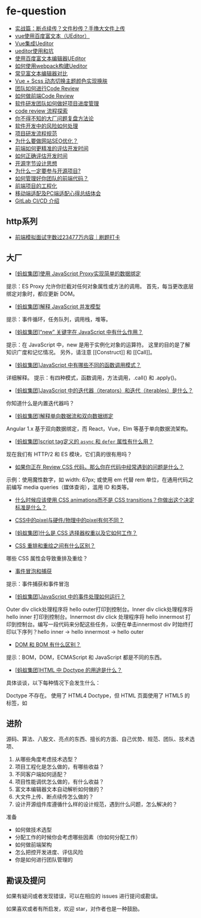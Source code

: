 # fe-question

- [实战篇：断点续传？文件秒传？手撸大文件上传](https://github.com/ChickenDreamFactory/fe-question/issues/1)
- [vue使用百度富文本（UEditor）](https://github.com/ChickenDreamFactory/fe-question/issues/2)
- [Vue集成Ueditor](https://github.com/ChickenDreamFactory/fe-question/issues/3)
- [ueditor使用和坑](https://github.com/ChickenDreamFactory/fe-question/issues/4)
- [使用百度富文本编辑器UEditor](https://github.com/ChickenDreamFactory/fe-question/issues/5)
- [如何使用webpack构建Ueditor](https://github.com/ChickenDreamFactory/fe-question/issues/6)
- [常见富文本编辑器对比](https://github.com/ChickenDreamFactory/fe-question/issues/7)
- [Vue + Scss 动态切换主题颜色实现换肤](https://github.com/ChickenDreamFactory/fe-question/issues/8)
- [团队如何进行Code Review](https://github.com/ChickenDreamFactory/fe-question/issues/9)
- [如何做前端Code Review](https://github.com/ChickenDreamFactory/fe-question/issues/10)
- [软件研发团队如何做好项目进度管理](https://github.com/ChickenDreamFactory/fe-question/issues/11)
- [code review 流程探索](https://github.com/ChickenDreamFactory/fe-question/issues/12)
- [你不得不知的大厂问题复盘方法论](https://github.com/ChickenDreamFactory/fe-question/issues/13)
- [软件开发中的风险如何处理](https://github.com/ChickenDreamFactory/fe-question/issues/14)
- [项目研发流程规范](https://github.com/ChickenDreamFactory/fe-question/issues/15)
- [为什么要做网站SEO优化？](https://github.com/ChickenDreamFactory/fe-question/issues/16)
- [前端如何更精准的评估开发时间](https://github.com/ChickenDreamFactory/fe-question/issues/17)
- [如何正确评估开发时间](https://github.com/ChickenDreamFactory/fe-question/issues/18)
- [开源字节设计思想](https://github.com/ChickenDreamFactory/fe-question/issues/19)
- [为什么一定要参与开源项目?](https://github.com/ChickenDreamFactory/fe-question/issues/20)
- [如何管理好你团队的前端代码？](https://github.com/ChickenDreamFactory/fe-question/issues/21)
- [前端项目的工程化](https://github.com/ChickenDreamFactory/fe-question/issues/22)
- [移动端适配及PC端适配心得总结体会](https://github.com/ChickenDreamFactory/fe-question/issues/23)
- [GitLab CI/CD 介绍](https://github.com/ChickenDreamFactory/fe-question/issues/24)

## http系列

- [前端模拟面试字数过23477万内容｜刷题打卡](https://juejin.cn/post/6948576107163549732)

## 大厂

- [[蚂蚁集团]使用 JavaScript Proxy实现简单的数据绑定](https://github.com/mqyqingfeng/frontend-interview-question-and-answer/issues/59)

提示：ES Proxy 允许你拦截对任何对象属性或方法的调用。 首先，每当更改底层绑定对象时，都应更新 DOM。

- [[蚂蚁集团]解释 JavaScript 并发模型](https://github.com/mqyqingfeng/frontend-interview-question-and-answer/issues/60)

提示：事件循环，任务队列，调用栈，堆等。

- [[蚂蚁集团]“new” 关键字在 JavaScript 中有什么作用？](https://github.com/mqyqingfeng/frontend-interview-question-and-answer/issues/61)

提示：在 JavaScript 中，new 是用于实例化对象的运算符。 这里的目的是了解知识广度和记忆情况。
另外，请注意 [[Construct]] 和 [[Call]]。

- [[蚂蚁集团]JavaScript 中有哪些不同的函数调用模式？](https://github.com/mqyqingfeng/frontend-interview-question-and-answer/issues/62)

详细解释。 提示：有四种模式，函数调用，方法调用，.call() 和 .apply()。

- [[蚂蚁集团]JavaScript 中的迭代器（iterators）和迭代（iterables）是什么？](https://github.com/mqyqingfeng/frontend-interview-question-and-answer/issues/63)

 你知道什么是内置迭代器吗？
 
 - [[蚂蚁集团]解释单向数据流和双向数据绑定](https://github.com/mqyqingfeng/frontend-interview-question-and-answer/issues/64)

Angular 1.x 基于双向数据绑定，而 React，Vue，Elm 等基于单向数据流架构。

- [[蚂蚁集团]script tag定义的 `async` 和 `defer` 属性有什么用？](https://github.com/mqyqingfeng/frontend-interview-question-and-answer/issues/65)

现在我们有 HTTP/2 和 ES 模块，它们真的很有用吗？

- [如果你正在 Review CSS 代码，那么你在代码中经常遇到的问题是什么？]()

示例：使用魔性数字，如 width: 67px; 或使用 em 代替 rem 单位，在通用代码之前编写 media queries（媒体查询），滥用 ID 和类等。

- [什么时候应该使用 CSS animations而不是 CSS transitions？你做出这个决定标准是什么？]()

- [CSS中的pixel与硬件/物理中的pixel有何不同？]()

- [[蚂蚁集团]什么是 CSS 选择器权重以及它如何工作？](https://github.com/mqyqingfeng/frontend-interview-question-and-answer/issues/66)

- [CSS 重排和重绘之间有什么区别？]()

哪些 CSS 属性会导致重排及重绘？

- [事件冒泡和捕获]()

提示：事件捕获和事件冒泡

- [[蚂蚁集团]JavaScript 中的事件处理如何运行？](https://github.com/mqyqingfeng/frontend-interview-question-and-answer/issues/67)

Outer div click处理程序将 hello outer打印到控制台。Inner div click处理程序将 hello inner 打印到控制台。Innermost div click 处理程序将 hello innermost 打印到控制台。编写一段代码来分配这些任务，以便在单击innermost div 时始终打印以下序列？hello inner → hello innermost → hello outer

- [DOM 和 BOM 有什么区别？]()

提示：BOM，DOM，ECMAScript 和 JavaScript 都是不同的东西。

- [[蚂蚁集团]HTML 中 Doctype 的用途是什么？](https://github.com/mqyqingfeng/frontend-interview-question-and-answer/issues/68)

具体谈谈，以下每种情况下会发生什么：

Doctype 不存在。
使用了 HTML4 Doctype，但 HTML 页面使用了 HTML5 的标签，如 <audio> 或 <video>。它会导致任何错误吗？
使用了无效的 Doctype。


## 进阶

源码、算法、八股文、亮点的东西、擅长的方面、自己优势、规范、团队、技术选项、

1. 从哪些角度考虑技术选型？
2. 项目工程化是怎么做的，有哪些收益？
3. 不同客户端如何适配？
4. 项目性能调优怎么做的，有什么收益？
5. 富文本编辑器文本自动解析如何做的？
6. 大文件上传、断点续传怎么做的？
7. 设计开源组件库遵循什么样的设计规范，遇到什么问题，怎么解决的？

准备

- 如何做技术选型
- 分配工作的时候你会考虑哪些因素（你如何分配工作）
- 如何做前端架构
- 怎么把控开发进度、评估风险
- 你是如何进行团队管理的

## 勘误及提问

如果有疑问或者发现错误，可以在相应的 issues 进行提问或勘误。

如果喜欢或者有所启发，欢迎 star，对作者也是一种鼓励。
